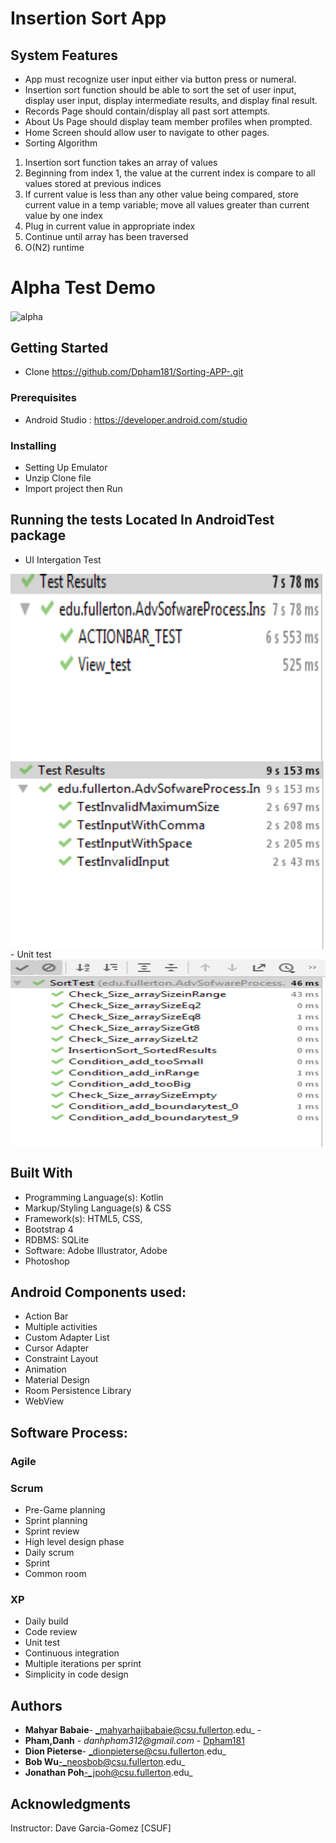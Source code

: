 # Insertion Sort App



## System Features
-  App must recognize user input either via button press or numeral.
-  Insertion sort function should be able to sort the set of user input, display user input, display intermediate results, and display final result.
-  Records Page should contain/display all past sort attempts.
-  About Us Page should display team member profiles when prompted.
-  Home Screen should allow user to navigate to other pages.  
-  Sorting Algorithm
  1) Insertion sort function takes an array of values
  2) Beginning from index 1, the value at the current index is compare to all values stored at previous indices
  3) If current value is less than any other value being compared, store current value in a temp variable; move all values greater than current value by one index
  4) Plug in current value in appropriate index
  5) Continue until array has been traversed
  6) O(N2) runtime


# Alpha Test Demo
<img src="https://github.com/Dpham181/Sorting-APP-/blob/master/UI_TEST/alpha.gif" alt="alpha" width="250" align="center" />

## Getting Started

- Clone https://github.com/Dpham181/Sorting-APP-.git


### Prerequisites

 - Android Studio : https://developer.android.com/studio

### Installing

- Setting Up Emulator
- Unzip Clone file
- Import project then Run


## Running the tests Located In AndroidTest package

- UI Intergation Test  
<img src="https://github.com/Dpham181/Sorting-APP-/blob/master/UI_TEST/ui1.PNG" alt="sort" height ="300" width="800" align="center"/>
<img src="https://github.com/Dpham181/Sorting-APP-/blob/master/UI_TEST/ui2.PNG" alt="main" height ="300" width="800" align="center"/>
- Unit test
<img src="https://github.com/Dpham181/Sorting-APP-/blob/master/UI_TEST/unit.PNG" alt="main" height ="300" width="800" align="center"/>


## Built With

- Programming Language(s): Kotlin
- Markup/Styling Language(s) & CSS
- Framework(s): HTML5, CSS,
- Bootstrap 4
- RDBMS: SQLite
- Software: Adobe Illustrator, Adobe
- Photoshop
## Android Components used:

* Action Bar
* Multiple activities
* Custom Adapter List
* Cursor Adapter
* Constraint Layout
* Animation
* Material Design  
* Room Persistence Library
* WebView


## Software Process:
 ### Agile
 ### Scrum
 - Pre-Game planning
 - Sprint planning
 - Sprint review
 - High level design phase
 - Daily scrum
 - Sprint
 - Common room
 ### XP
 - Daily build
 - Code review
 - Unit test
 - Continuous integration
 - Multiple iterations per sprint
 - Simplicity in code design

## Authors
- **Mahyar Babaie**- _mahyarhajibabaie@csu.fullerton.edu_ -
- **Pham,Danh** - _danhpham312@gmail.com_ - [Dpham181](https://github.com/Dpham181)
- **Dion Pieterse**- _dionpieterse@csu.fullerton.edu_
- **Bob Wu**-_neosbob@csu.fullerton.edu_
- **Jonathan Poh**-_jpoh@csu.fullerton.edu_



## Acknowledgments

Instructor: Dave Garcia-Gomez [CSUF]
